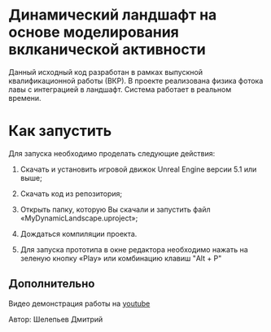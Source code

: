 # Динамический ландшафт на основе моделирования вклканической активности 
Данный исходный код разработан в рамках выпускной квалификационной работы (ВКР). В проекте реализована физика фотока лавы с интеграцией в ландшафт. Система работает в реальном времени.

# Как запустить
Для запуска необходимо проделать следующие действия:
1. Скачать и установить игровой движок Unreal Engine версии 5.1 или выше;

2. Скачать код из репозитория;

3. Открыть папку, которую Вы скачали и запустить файл «MyDynamicLandscape.uproject»;

4. Дождаться компиляции проекта.

5. Для запуска прототипа в окне редактора необходимо нажать на зеленую кнопку «Play» или комбинацию клавиш "Alt + P"


## Дополнительно
Видео демонстрация работы на [youtube](https://youtu.be/Fy5oCQ-wLWM?si=e3XnNMIW73kIsa1H)

Автор: Шелепьев Дмитрий
